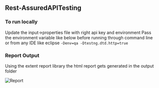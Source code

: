 ## Rest-AssuredAPITesting

### To run locally

Update the input->properties file with right api key and environment
Pass the environment variable like below before running through command line or from any IDE like eclipse
```-Denv=qa -Dtestng.dtd.http=true```

### Report Output

Using the extent report library the html report gets generated in the output folder

 
![Report](report.png)
